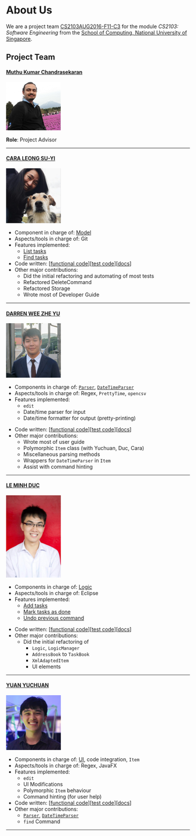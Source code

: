﻿# About Us

We are a project team [CS2103AUG2016-F11-C3](https://github.com/CS2103AUG2016-F11-C3) for the module *CS2103: Software Engineering* from the [School of Computing, National University of Singapore](http://www.comp.nus.edu.sg).

<!-- Template

* Components in charge of: [Storage](https://github.com/se-edu/addressbook-level4/blob/master/docs/DeveloperGuide.md#storage-component)
* Aspects/tools in charge of: Testing, Git
* Features implemented:
   * [List persons](https://github.com/se-edu/addressbook-level4/blob/master/docs/UserGuide.md#listing-all-persons--list)
   * [Delete person](https://github.com/se-edu/addressbook-level4/blob/master/docs/UserGuide.md#deleting-a-person--delete)
* Code written: [[functional code](A123456.md)][[test code](A123456.md)][[docs](A123456.md)]
* Other major contributions:
  * Did the initial refactoring from AddressBook to ToDoList [[#133](https://github.com/se-edu/addressbook-level4/pull/152) ]
  * Set up Travis and Coveralls 

-->

## Project Team

#### [Muthu Kumar Chandrasekaran](http://wing.comp.nus.edu.sg/~cmkumar)
<img src="images/Muthu.jpg" width="150"><br>

**Role**: Project Advisor

-----

#### [CARA LEONG SU-YI](https://github.com/craaaa)
<img src="images/Cara.jpg" width="150"><br>

- Component in charge of: [Model](https://github.com/CS2103AUG2016-F11-C3/main/blob/master/src/main/java/seedu/address/model/ModelManager.java)
- Aspects/tools in charge of: Git
- Features implemented:
	- [List tasks](#11)
	- [Find tasks](#9)
- Code written: [[functional code](../collated/main/A0131560U.md)][[test code](../collated/test/A0131560U.md)][[docs](../collated/docs/A0131560U.md)]
- Other major contributions:
	- Did the initial refactoring and automating of most tests
	- Refactored DeleteCommand
	- Refactored Storage
	- Wrote most of Developer Guide

-----

#### [DARREN WEE ZHE YU](https://github.com/darrenwee)
<img src="images/Darren.jpg" width="150"><br>
* Components in charge of: [`Parser`](https://github.com/CS2103AUG2016-F11-C3/main/blob/master/src/main/java/seedu/address/logic/parser/Parser.java), [`DateTimeParser`](https://github.com/CS2103AUG2016-F11-C3/main/blob/master/src/main/java/seedu/address/logic/parser/DateTimeParser.java)
* Aspects/tools in charge of: Regex, `PrettyTime`, `opencsv`
* Features implemented:
   * `edit`
   * Date/time parser for input
   * Date/time formatter for output (pretty-printing)
- Code written: [[functional code](../collated/main/A0147609X.md)][[test code](../collated/test/A0147609X.md)][[docs](../collated/docs/A0147609X.md)]
- Other major contributions:
   - Wrote most of user guide
   - Polymorphic `Item` class (with Yuchuan, Duc, Cara)
   - Miscellaneous parsing methods
   - Wrappers for `DateTimeParser` in `Item`
   - Assist with command hinting

-----

#### [LE MINH DUC](https://github.com/acuodancer)
<img src="images/MinhDuc.jpg" width="150"><br>

* Components in charge of: [Logic]()
* Aspects/tools in charge of: Eclipse
* Features implemented:
   * [Add tasks]()
   * [Mark tasks as done]()
   * [Undo previous command]()
- Code written: [[functional code](../collated/main/A0144750J.md)][[test code](../collated/test/A0144750J.md)][[docs](../collated/docs/A0144750J.md)]
- Other major contributions:
  - Did the initial refactoring of 
      - `Logic`, `LogicManager`
      - `AddressBook` to `TaskBook`
      - `XmlAdaptedItem`
      - UI elements

-----

#### [YUAN YUCHUAN](https://github.com/yyc)
<img src="images/Yuchuan.png" width="150"><br>

- Components in charge of: [UI](), code integration, `Item`
- Aspects/tools in charge of: Regex, JavaFX
- Features implemented:
   - `edit`
   - UI Modifications
   - Polymorphic `Item` behaviour
   - Command hinting (for user help)
- Code written: [[functional code](../collated/main/A0092390E.md)][[test code](../collated/test/A0092390E.md)][[docs](../collated/docs/A0092390E.md)]
- Other major contributions:
  - [`Parser`](https://github.com/CS2103AUG2016-F11-C3/main/blob/master/src/main/java/seedu/address/logic/parser/Parser.java), [`DateTimeParser`](https://github.com/CS2103AUG2016-F11-C3/main/blob/master/src/main/java/seedu/address/logic/parser/DateTimeParser.java)
  - `find` Command

-----
